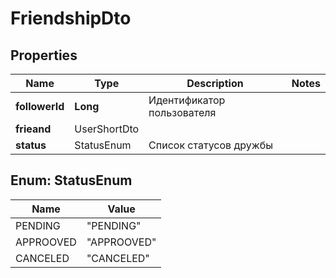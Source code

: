 # FriendshipDto

## Properties

Name | Type | Description | Notes
------------ | ------------- | ------------- | -------------
**followerId** | **Long** | Идентификатор пользователя |
**frieand** | UserShortDto |  |
**status** | StatusEnum | Список статусов дружбы |

<a name="StatusEnum"></a>

## Enum: StatusEnum

Name | Value
---- | -----
PENDING | &quot;PENDING&quot;
APPROOVED | &quot;APPROOVED&quot;
CANCELED | &quot;CANCELED&quot;
